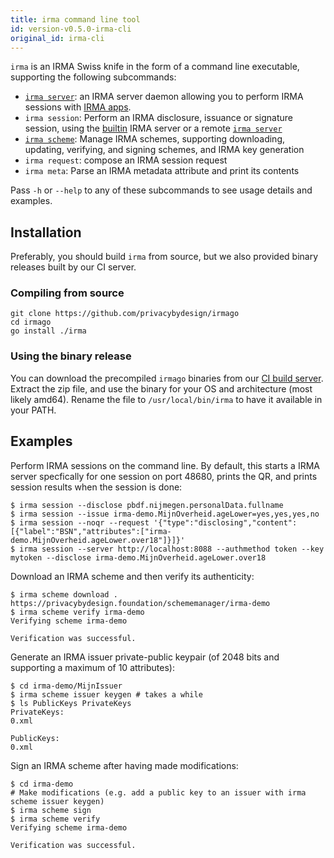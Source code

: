 ```yaml
---
title: irma command line tool
id: version-v0.5.0-irma-cli
original_id: irma-cli
---
```


`irma` is an IRMA Swiss knife in the form of a command line executable, supporting the following subcommands:

* [`irma server`](irma-server.md): an IRMA server daemon allowing you to perform IRMA sessions with [IRMA apps](irma-app.md).
* `irma session`: Perform an IRMA disclosure, issuance or signature session, using the [builtin](irma-server-lib.md) IRMA server or a remote [`irma server`](irma-server.md)
* [`irma scheme`](schemes.md#updating-and-signing-schemes-with-irma): Manage IRMA schemes, supporting downloading, updating, verifying, and signing schemes, and IRMA key generation
* `irma request`: compose an IRMA session request
* `irma meta`: Parse an IRMA metadata attribute and print its contents

Pass `-h` or `--help` to any of these subcommands to see usage details and examples.

## Installation

Preferably, you should build `irma` from source, but we also provided binary releases built by our CI server.

### Compiling from source

```shell
git clone https://github.com/privacybydesign/irmago
cd irmago
go install ./irma
```

### Using the binary release

You can download the precompiled `irmago` binaries from our [CI build server](https://gitlab.science.ru.nl/irma/github-mirrors/irmago/-/jobs/artifacts/master/download?job=binaries). Extract the zip file, and use the binary for your OS and architecture (most likely amd64). Rename the file to `/usr/local/bin/irma` to have it available in your PATH.

## Examples

Perform IRMA sessions on the command line. By default, this starts a IRMA server specfically for one session on port 48680, prints the QR, and prints session results when the session is done:
```shell
$ irma session --disclose pbdf.nijmegen.personalData.fullname
$ irma session --issue irma-demo.MijnOverheid.ageLower=yes,yes,yes,no
$ irma session --noqr --request '{"type":"disclosing","content":[{"label":"BSN","attributes":["irma-demo.MijnOverheid.ageLower.over18"]}]}'
$ irma session --server http://localhost:8088 --authmethod token --key mytoken --disclose irma-demo.MijnOverheid.ageLower.over18
```

Download an IRMA scheme and then verify its authenticity:
```shell
$ irma scheme download . https://privacybydesign.foundation/schememanager/irma-demo
$ irma scheme verify irma-demo
Verifying scheme irma-demo

Verification was successful.
```

Generate an IRMA issuer private-public keypair (of 2048 bits and supporting a maximum of 10 attributes):
```shell
$ cd irma-demo/MijnIssuer
$ irma scheme issuer keygen # takes a while
$ ls PublicKeys PrivateKeys
PrivateKeys:
0.xml

PublicKeys:
0.xml
```

Sign an IRMA scheme after having made modifications:
```shell
$ cd irma-demo
# Make modifications (e.g. add a public key to an issuer with irma scheme issuer keygen)
$ irma scheme sign
$ irma scheme verify
Verifying scheme irma-demo

Verification was successful.
```
